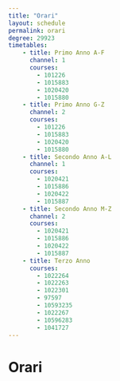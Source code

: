 ```yaml
---
title: "Orari"
layout: schedule
permalink: orari
degree: 29923
timetables:
    - title: Primo Anno A-F 
      channel: 1
      courses: 
        - 101226
        - 1015883
        - 1020420
        - 1015880
    - title: Primo Anno G-Z
      channel: 2
      courses: 
        - 101226
        - 1015883
        - 1020420
        - 1015880
    - title: Secondo Anno A-L 
      channel: 1
      courses: 
        - 1020421 
        - 1015886
        - 1020422
        - 1015887
    - title: Secondo Anno M-Z
      channel: 2
      courses: 
        - 1020421 
        - 1015886
        - 1020422
        - 1015887
    - title: Terzo Anno
      courses:
        - 1022264
        - 1022263
        - 1022301
        - 97597
        - 10593235
        - 1022267
        - 10596283
        - 1041727
---
```


# Orari
